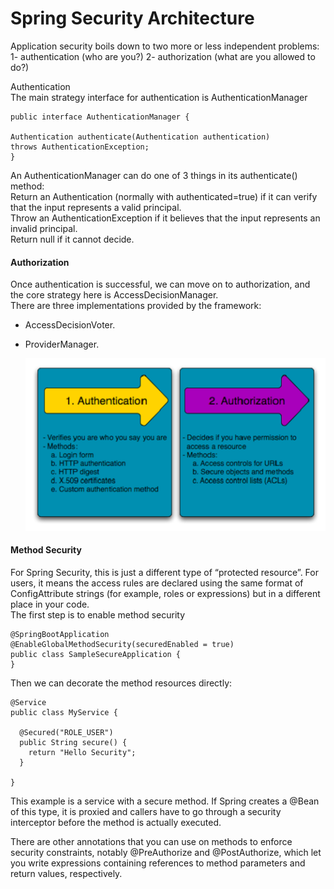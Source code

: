 # Spring Security Architecture  

Application security boils down to two more or less independent problems: 
1- authentication (who are you?) 
2- authorization (what are you allowed to do?)

Authentication  
The main strategy interface for authentication is AuthenticationManager  
```
public interface AuthenticationManager {

Authentication authenticate(Authentication authentication)
throws AuthenticationException;
}
```  
An AuthenticationManager can do one of 3 things in its authenticate() method:  
Return an Authentication (normally with authenticated=true) if it can verify that the input represents a valid principal.  
Throw an AuthenticationException if it believes that the input represents an invalid principal.  
Return null if it cannot decide.

#### Authorization  

Once authentication is successful, we can move on to authorization, and the core strategy here is AccessDecisionManager.  
There are three implementations provided by the framework:  
- AccessDecisionVoter.  
- ProviderManager.  

  ![alt text](assets01/Read16.png)  
  
#### Method Security  

For Spring Security, this is just a different type of “protected resource”. For users, it means the access rules are declared using the same format of ConfigAttribute strings (for example, roles or expressions) but in a different place in your code.  
The first step is to enable method security  

```  
@SpringBootApplication
@EnableGlobalMethodSecurity(securedEnabled = true)
public class SampleSecureApplication {
}
``` 

Then we can decorate the method resources directly:  

```
@Service
public class MyService {

  @Secured("ROLE_USER")
  public String secure() {
    return "Hello Security";
  }

}
```  
This example is a service with a secure method. If Spring creates a @Bean of this type, it is proxied and callers have to go through a security interceptor before the method is actually executed.  

There are other annotations that you can use on methods to enforce security constraints, notably @PreAuthorize and @PostAuthorize, which let you write expressions containing references to method parameters and return values, respectively.  
